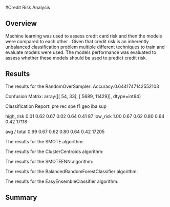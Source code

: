 #Credit Risk Analysis

## Overview
Machine learning was used to assess credit card risk and then the models were compared to each other . Given that credit risk is an inherently unbalanced classification problem multiple different techniques to train and evaluate models were used. The models performance was evaluated to assess whether these models should be used to predict credit risk.


## Results

The results for the RandomOverSampler:
Accuracy:0.6441747142552103

Confusion Matrix:
array([[   54,    33],
       [ 5689, 11429]], dtype=int64)

Classification Report:
                   pre       rec       spe        f1       geo       iba       sup

  high_risk       0.01      0.62      0.67      0.02      0.64      0.41        87
   low_risk       1.00      0.67      0.62      0.80      0.64      0.42     17118

avg / total       0.99      0.67      0.62      0.80      0.64      0.42     17205



The results for the SMOTE algorithm:

The results for the ClusterCentroids algorithm:

The results for the SMOTEENN algorithm:

The results for the BalancedRandomForestClassifier algorithm:

The results for the  EasyEnsembleClassifier algorithm:



## Summary


